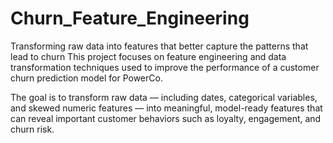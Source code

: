 # Churn_Feature_Engineering
Transforming raw data into features that better capture the patterns that lead to churn
This project focuses on feature engineering and data transformation techniques used to improve the performance of a customer churn prediction model for PowerCo.

The goal is to transform raw data — including dates, categorical variables, and skewed numeric features — into meaningful, model-ready features that can reveal important customer behaviors such as loyalty, engagement, and churn risk.

